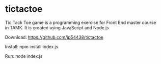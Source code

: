 # tictactoe

Tic Tack Toe game is a programming exercise for Front End master course in TAMK. It is created using JavaScript and Node.js

Download: https://github.com/jp54438/tictactoe

Install: npm install index.js

Run: node index.js
